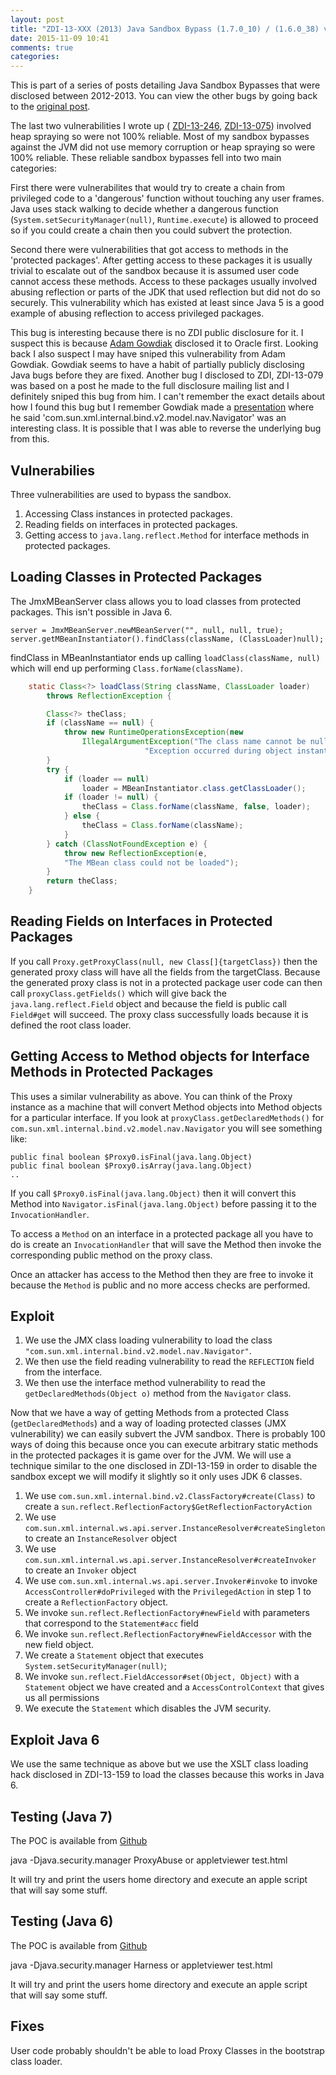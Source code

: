 ```yaml
---
layout: post
title: "ZDI-13-XXX (2013) Java Sandbox Bypass (1.7.0_10) / (1.6.0_38) via Proxy and JMX"
date: 2015-11-09 10:41
comments: true
categories: 
---
```


This is part of a series of posts detailing Java Sandbox Bypasses that were disclosed
between 2012-2013. You can view the other bugs by going back to the [original post](/blog/2015/10/21/zdi-13-075-2013-java-1-dot-7-0-09-sandbox-bypass).

The last two vulnerabilities I wrote up ( [ZDI-13-246](/blog/2015/10/23/zdi-13-246-2013-java-1-dot-7-0-15-sandbox-bypass-via-objectoutputstream), [ZDI-13-075](/blog/2015/10/21/zdi-13-075-2013-java-1-dot-7-0-09-sandbox-bypass)) involved heap spraying so were not 100% reliable. Most of my sandbox bypasses against the JVM did not use memory corruption or heap spraying so were 100% reliable. These reliable sandbox bypasses fell into two main categories:

First there were vulnerabilites that would try to create a chain from privileged code to a 'dangerous' function without touching any user frames. Java uses stack walking to decide whether a dangerous function (`System.setSecurityManager(null)`, `Runtime.execute`) is allowed to proceed so if you could create a chain then you could subvert the protection. 

Second there were vulnerabilities that got access to methods in the 'protected packages'. After getting access to these packages it is usually trivial to escalate out of the sandbox because it is assumed user code cannot access these methods. Access to these packages usually involved abusing reflection or parts of the JDK that used reflection but did not do so securely. This vulnerability which has existed at least since Java 5 is a good example of abusing reflection to access privileged packages. 


This bug is interesting because there is no ZDI public disclosure for it. I suspect this is because [Adam Gowdiak](http://www.security-explorations.com/en/about.html) disclosed it to Oracle first. Looking back I also suspect I may have sniped this vulnerability from Adam Gowdiak. Gowdiak seems to have a habit of partially publicly disclosing Java bugs before they are fixed. Another bug I disclosed to ZDI, ZDI-13-079 was based on a post he made to the full disclosure mailing list and I definitely sniped this bug from him. I can't remember the exact details about how I found this bug but I remember Gowdiak made a [presentation](http://www.security-explorations.com/materials/se-2012-01-devoxx.pdf) where he said 'com.sun.xml.internal.bind.v2.model.nav.Navigator' was an interesting class. It is possible that I was able to reverse the underlying bug from this. 

Vulnerabilies
-------------

Three vulnerabilities are used to bypass the sandbox.

1. Accessing Class instances in protected packages.
2. Reading fields on interfaces in protected packages.
3. Getting access to `java.lang.reflect.Method` for interface methods in
protected packages.


Loading Classes in Protected Packages
-------------------------------------

The JmxMBeanServer class allows you to load classes from protected packages.
This isn't possible in Java 6.

    server = JmxMBeanServer.newMBeanServer("", null, null, true);
    server.getMBeanInstantiator().findClass(className, (ClassLoader)null);

findClass in MBeanInstantiator ends up calling `loadClass(className, null)`
which will end up performing `Class.forName(className)`.



```java MBeanInstantiator.loadClass http://grepcode.com/file/repository.grepcode.com/java/root/jdk/openjdk/7-b147/com/sun/jmx/mbeanserver/MBeanInstantiator.java#MBeanInstantiator.loadClass%28java.lang.String%2Cjava.lang.ClassLoader%29
    static Class<?> loadClass(String className, ClassLoader loader)
        throws ReflectionException {

        Class<?> theClass;
        if (className == null) {
            throw new RuntimeOperationsException(new
                IllegalArgumentException("The class name cannot be null"),
                              "Exception occurred during object instantiation");
        }
        try {
            if (loader == null)
                loader = MBeanInstantiator.class.getClassLoader();
            if (loader != null) {
                theClass = Class.forName(className, false, loader);
            } else {
                theClass = Class.forName(className);
            }
        } catch (ClassNotFoundException e) {
            throw new ReflectionException(e,
            "The MBean class could not be loaded");
        }
        return theClass;
    }
```

Reading Fields on Interfaces in Protected Packages
---------------------------------------------------

If you call `Proxy.getProxyClass(null, new Class[]{targetClass})` then the
generated proxy class will have all the fields from the targetClass. Because
the generated proxy class is not in a protected package user code can then call
`proxyClass.getFields()` which will give back the `java.lang.reflect.Field` object
and because the field is public call `Field#get` will succeed. The proxy class
successfully loads because it is defined the root class loader.

Getting Access to Method objects for Interface Methods in Protected Packages
----------------------------------------------------------------------------

This uses a similar vulnerability as above. You can think of the Proxy instance
as a machine that will convert Method objects into Method objects for a
particular interface. If you look at `proxyClass.getDeclaredMethods()` for
`com.sun.xml.internal.bind.v2.model.nav.Navigator` you will see something like:

    public final boolean $Proxy0.isFinal(java.lang.Object)
    public final boolean $Proxy0.isArray(java.lang.Object)
    ..

If you call `$Proxy0.isFinal(java.lang.Object)` then it will convert this Method
into `Navigator.isFinal(java.lang.Object)` before passing it to the
`InvocationHandler`.

To access a `Method` on an interface in a protected package all you have to do is
create an `InvocationHandler` that will save the Method then invoke the
corresponding public method on the proxy class.

Once an attacker has access to the Method then they are free to invoke it
because the `Method` is public and no more access checks are performed.

Exploit
-------

1. We use the JMX class loading vulnerability to load the class
`"com.sun.xml.internal.bind.v2.model.nav.Navigator"`.
2. We then use the field reading vulnerability to read the `REFLECTION` field from
the interface.
3. We then use the interface method vulnerability to read the
`getDeclaredMethods(Object o)` method from the `Navigator` class.

Now that we have a way of getting Methods from a protected Class
(`getDeclaredMethods`) and a way of loading protected classes (JMX vulnerability)
we can easily subvert the JVM sandbox. There is probably 100 ways of doing this
because once you can execute arbitrary static methods in the protected packages
it is game over for the JVM. We will use a technique similar to the one
disclosed in ZDI-13-159 in order to disable the sandbox except we will modify
it slightly so it only uses JDK 6 classes.

1. We use `com.sun.xml.internal.bind.v2.ClassFactory#create(Class)` to create a
`sun.reflect.ReflectionFactory$GetReflectionFactoryAction`
2. We use `com.sun.xml.internal.ws.api.server.InstanceResolver#createSingleton` to
create an `InstanceResolver` object
3. We use `com.sun.xml.internal.ws.api.server.InstanceResolver#createInvoker` to
create an `Invoker` object
4. We use `com.sun.xml.internal.ws.api.server.Invoker#invoke` to invoke
`AccessController#doPrivileged` with the `PrivilegedAction` in step 1 to create a
`ReflectionFactory` object.
5. We invoke `sun.reflect.ReflectionFactory#newField` with parameters that
correspond to the `Statement#acc` field
6. We invoke `sun.reflect.ReflectionFactory#newFieldAccessor` with the new field
object.
7. We create a `Statement` object that executes `System.setSecurityManager(null)`;
8. We invoke `sun.reflect.FieldAccessor#set(Object, Object)` with a `Statement`
object we have created and a `AccessControlContext` that gives us all permissions
9. We execute the `Statement` which disables the JVM security.

Exploit Java 6
--------------

We use the same technique as above but we use the XSLT class loading hack
disclosed in ZDI-13-159 to load the classes because this works in Java 6.

Testing (Java 7)
----------------
The POC is available from [Github](https://github.com/benmmurphy/JavaPlayground/tree/master/ZDI-13-XXX/proxy_abuse7)

java -Djava.security.manager ProxyAbuse
or
appletviewer test.html

It will try and print the users home directory and execute an apple script that
will say some stuff.

Testing (Java 6)
----------------
The POC is available from [Github](https://github.com/benmmurphy/JavaPlayground/tree/master/ZDI-13-XXX/proxy_abuse6)

java -Djava.security.manager Harness
or
appletviewer test.html

It will try and print the users home directory and execute an apple script that
will say some stuff.

Fixes
-----

User code probably shouldn't be able to load Proxy Classes in the bootstrap
class loader.

